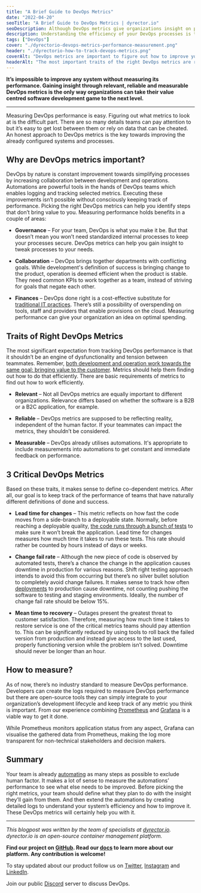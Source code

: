```yaml
---
title: "A Brief Guide to DevOps Metrics"
date: "2022-04-20"
seoTitle: "A Brief Guide to DevOps Metrics | dyrector.io"
seoDescription: Although DevOps metrics give organizations insight on performance, there's no industry standard to measurements. Find out how to track them from our blog post.
description: Understanding the efficiency of your DevOps processes is the first step towards improvement. Unfortunately, there's no industry standard to track DevOps metrics. In our blog post, we outline the most important things to look for and give one recommendation on how to measure them.
tags: ["DevOps"]
cover: "./dyrectorio-devops-metrics-performance-measurement.png"
header: "./dyrectorio-how-to-track-devops-metrics.png"
coverAlt: "DevOps metrics are important to figure out how to improve your organization."
headerAlt: "The most important traits of the right DevOps metrics are relevancy, reliability, and measurability."
---
```


**It’s impossible to improve any system without measuring its performance. Gaining insight through relevant, reliable and measurable DevOps metrics is the only way organizations can take their value centred software development game to the next level.**

---

Measuring DevOps performance is easy. Figuring out what metrics to look at is the difficult part. There are so many details teams can pay attention to but it’s easy to get lost between them or rely on data that can be cheated. An honest approach to DevOps metrics is the key towards improving the already configured systems and processes.

## Why are DevOps metrics important?

DevOps by nature is constant improvement towards simplifying processes by increasing collaboration between development and operations. Automations are powerful tools in the hands of DevOps teams which enables logging and tracking selected metrics. Executing these improvements isn’t possible without consciously keeping track of performance. Picking the right DevOps metrics can help you identify steps that don’t bring value to you. Measuring performance holds benefits in a couple of areas:

- **Governance** – For your team, DevOps is what you make it be. But that doesn’t mean you won’t need standardized internal processes to keep your processes secure. DevOps metrics can help you gain insight to tweak processes to your needs.

- **Collaboration** – DevOps brings together departments with conflicting goals. While development's definition of success is bringing change to the product, operation is deemed efficient when the product is stable. They need common KPIs to work together as a team, instead of striving for goals that negate each other.

- **Finances** – DevOps done right is a cost-effective substitute for [traditional IT practices](https://blog.dyrectorio.com/2021-11-03-devops-differ/). There’s still a possibility of overspending on tools, staff and providers that enable provisions on the cloud. Measuring performance can give your organization an idea on optimal spending.

## Traits of Right DevOps Metrics

The most significant expectation from tracking DevOps performance is that it shouldn’t be an engine of dysfunctionality and tension between teammates. Remember, [both development and operation work towards the same goal: bringing value to the customer](https://blog.dyrectorio.com/2022-03-03-devops-habits/). Metrics should help them finding out how to do that efficiently. There are basic requirements of metrics to find out how to work efficiently.

- **Relevant** – Not all DevOps metrics are equally important to different organizations. Relevance differs based on whether the software is a B2B or a B2C application, for example.

- **Reliable** – DevOps metrics are supposed to be reflecting reality, independent of the human factor. If your teammates can impact the metrics, they shouldn’t be considered.

- **Measurable** – DevOps already utilises automations. It's appropriate to include measurements into automations to get constant and immediate feedback on performance.

## 3 Critical DevOps Metrics

Based on these traits, it makes sense to define co-dependent metrics. After all, our goal is to keep track of the performance of teams that have naturally different definitions of done and success.

- **Lead time for changes** – This metric reflects on how fast the code moves from a side-branch to a deployable state. Normally, before reaching a deployable quality, [the code runs through a bunch of tests](https://blog.dyrectorio.com/2022-02-01-left-vs-right/) to make sure it won’t break the application. Lead time for changes measures how much time it takes to run these tests. This rate should rather be counted by hours instead of days or weeks.

- **Change fail rate** – Although the new piece of code is observed by automated tests, there’s a chance the change in the application causes downtime in production for various reasons. Shift right testing approach intends to avoid this from occurring but there’s no silver bullet solution to completely avoid change failures. It makes sense to track how often [deployments](https://blog.dyrectorio.com/2022-01-01-software-deployment/) to production cause downtime, not counting pushing the software to testing and staging environments. Ideally, the number of change fail rate should be below 15%.

- **Mean time to recovery** – Outages present the greatest threat to customer satisfaction. Therefore, measuring how much time it takes to restore service is one of the critical metrics teams should pay attention to. This can be significantly reduced by using tools to roll back the failed version from production and instead give access to the last used, properly functioning version while the problem isn’t solved. Downtime should never be longer than an hour.

## How to measure?

As of now, there’s no industry standard to measure DevOps performance. Developers can create the logs required to measure DevOps performance but there are open-source tools they can simply integrate to your organization’s development lifecycle and keep track of any metric you think is important. From our experience combining [Prometheus](https://prometheus.io/) and [Grafana](https://grafana.com/) is a viable way to get it done.

While Prometheus monitors application status from any aspect, Grafana can visualise the gathered data from Prometheus, making the log more transparent for non-technical stakeholders and decision makers.

## Summary

Your team is already [automating](https://blog.dyrectorio.com/2022-01-02-cicd/) as many steps as possible to exclude human factor. It makes a lot of sense to measure the automations’ performance to see what else needs to be improved. Before picking the right metrics, your team should define what they plan to do with the insight they’ll gain from them. And then extend the automations by creating detailed logs to understand your system’s efficiency and how to improve it. These DevOps metrics will certainly help you with it.

---

_This blogpost was written by the team of specialists at [dyrector.io](https://dyrector.io). dyrector.io is an open-source container management platform._

**Find our project on [GitHub](https://github.com/dyrector-io/dyrectorio/). Read our [docs](https://docs.dyrector.io/) to learn more about our platform. Any contribution is welcome!**

To stay updated about our product follow us on [Twitter](https://twitter.com/dyrectorio), [Instagram](https://www.instagram.com/dyrectorio/) and [LinkedIn](https://www.linkedin.com/company/dyrectorio/).

Join our public [Discord](https://discord.gg/hMyT9cbYFD) server to discuss DevOps.

